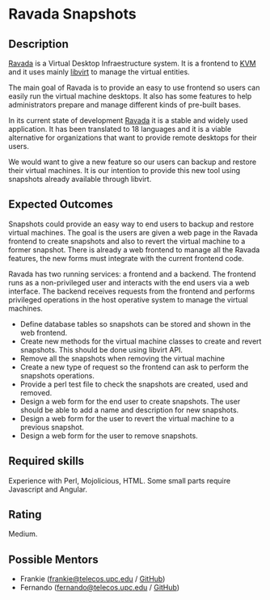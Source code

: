 Ravada Snapshots
================

Description
-----------

[Ravada](https://ravada.upc.edu) is a Virtual Desktop Infraestructure system.
It is a frontend to [KVM](https://www.linux-kvm.org) and it uses mainly
[libvirt](https://libvirt.org) to manage the virtual entities.

The main goal of Ravada is to provide an easy to use frontend so users can easily
run the virtual machine desktops. It also has some features to help administrators
prepare and manage different kinds of pre-built bases.

In its current state of development [Ravada](https://ravada.upc.edu) it is a stable
and widely used application. It has been translated to 18 languages and it is a viable
alternative for organizations that want to provide remote desktops for their users.

We would want to give a new feature so our users can
backup and restore their virtual machines. It is our intention to provide this
new tool using snapshots already available through libvirt.


Expected Outcomes
-----------------

Snapshots could provide an easy
way to end users to backup and restore virtual machines. The goal
is the users are given a web page in the Ravada frontend to create snapshots and
also to revert the virtual machine to a former snapshot. There is already a web
frontend to manage all the Ravada features, the new forms must integrate with the
current frontend code.

Ravada has two running services: a frontend and a backend. The frontend runs as
a non-privileged user and interacts with the end users via a web interface.
The backend receives requests from the frontend and performs privileged operations
in the host operative system to manage the virtual machines.

- Define database tables so snapshots can be stored and shown in the web
frontend.
- Create new methods for the virtual machine classes to create and revert snapshots.
This should be done using libvirt API.
- Remove all the snapshots when removing the virtual machine
- Create a new type of request so the frontend can ask to perform the snapshots
operations.
- Provide a perl test file to check the snapshots are created, used and removed.
- Design a web form for the end user to create snapshots. The user should be able
to add a name and description for new snapshots.
- Design a web form for the user to revert the virtual machine to a previous snapshot.
- Design a web form for the user to remove snapshots.


Required skills
---------------

Experience with Perl, Mojolicious, HTML. Some small parts require Javascript and Angular.

Rating
------

Medium.

Possible Mentors
----------------

- Frankie (frankie@telecos.upc.edu / [GitHub](https://github.com/frankiejol))
- Fernando (fernando@telecos.upc.edu / [GitHub](https://github.com/fv3rdugo))

